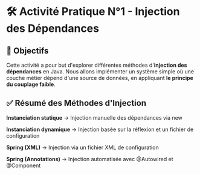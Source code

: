 # 🛠️ Activité Pratique N°1 - Injection des Dépendances

## 📌 Objectifs

Cette activité a pour but d'explorer différentes méthodes d'**injection des dépendances** en Java. 
Nous allons implémenter un système simple où une couche métier dépend d'une source de données, en appliquant **le principe du couplage faible**.

## ✅ Résumé des Méthodes d'Injection
   
  **Instanciation statique** ->	Injection manuelle des dépendances via new
  
  **Instanciation dynamique** -> Injection basée sur la réflexion et un fichier de configuration
  
  **Spring (XML)** -> Injection via un fichier XML de configuration
  
  **Spring (Annotations)** -> Injection automatisée avec @Autowired et @Component
